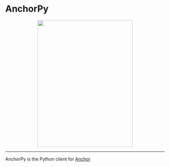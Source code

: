 # AnchorPy
<div align="center">
    <img src="https://raw.githubusercontent.com/kevinheavey/anchorpy/main/docs/img/caduceus-anchor.jpg" width="300" height="400">
</div>

---

AnchorPy is the Python client for [Anchor](https://github.com/project-serum/anchor)

